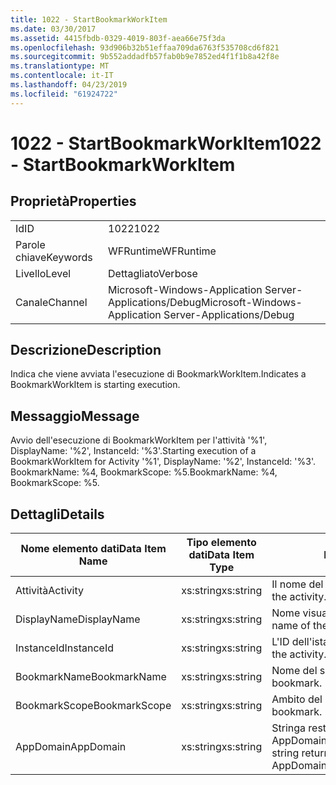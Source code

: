 ```yaml
---
title: 1022 - StartBookmarkWorkItem
ms.date: 03/30/2017
ms.assetid: 4415fbdb-0329-4019-803f-aea66e75f3da
ms.openlocfilehash: 93d906b32b51effaa709da6763f535708cd6f821
ms.sourcegitcommit: 9b552addadfb57fab0b9e7852ed4f1f1b8a42f8e
ms.translationtype: MT
ms.contentlocale: it-IT
ms.lasthandoff: 04/23/2019
ms.locfileid: "61924722"
---
```

# <a name="1022---startbookmarkworkitem"></a><span data-ttu-id="5b45c-102">1022 - StartBookmarkWorkItem</span><span class="sxs-lookup"><span data-stu-id="5b45c-102">1022 - StartBookmarkWorkItem</span></span>
## <a name="properties"></a><span data-ttu-id="5b45c-103">Proprietà</span><span class="sxs-lookup"><span data-stu-id="5b45c-103">Properties</span></span>  
  
|||  
|-|-|  
|<span data-ttu-id="5b45c-104">Id</span><span class="sxs-lookup"><span data-stu-id="5b45c-104">ID</span></span>|<span data-ttu-id="5b45c-105">1022</span><span class="sxs-lookup"><span data-stu-id="5b45c-105">1022</span></span>|  
|<span data-ttu-id="5b45c-106">Parole chiave</span><span class="sxs-lookup"><span data-stu-id="5b45c-106">Keywords</span></span>|<span data-ttu-id="5b45c-107">WFRuntime</span><span class="sxs-lookup"><span data-stu-id="5b45c-107">WFRuntime</span></span>|  
|<span data-ttu-id="5b45c-108">Livello</span><span class="sxs-lookup"><span data-stu-id="5b45c-108">Level</span></span>|<span data-ttu-id="5b45c-109">Dettagliato</span><span class="sxs-lookup"><span data-stu-id="5b45c-109">Verbose</span></span>|  
|<span data-ttu-id="5b45c-110">Canale</span><span class="sxs-lookup"><span data-stu-id="5b45c-110">Channel</span></span>|<span data-ttu-id="5b45c-111">Microsoft-Windows-Application Server-Applications/Debug</span><span class="sxs-lookup"><span data-stu-id="5b45c-111">Microsoft-Windows-Application Server-Applications/Debug</span></span>|  
  
## <a name="description"></a><span data-ttu-id="5b45c-112">Descrizione</span><span class="sxs-lookup"><span data-stu-id="5b45c-112">Description</span></span>  
 <span data-ttu-id="5b45c-113">Indica che viene avviata l'esecuzione di BookmarkWorkItem.</span><span class="sxs-lookup"><span data-stu-id="5b45c-113">Indicates a BookmarkWorkItem is starting execution.</span></span>  
  
## <a name="message"></a><span data-ttu-id="5b45c-114">Messaggio</span><span class="sxs-lookup"><span data-stu-id="5b45c-114">Message</span></span>  
 <span data-ttu-id="5b45c-115">Avvio dell'esecuzione di BookmarkWorkItem per l'attività '%1', DisplayName: '%2', InstanceId: '%3'.</span><span class="sxs-lookup"><span data-stu-id="5b45c-115">Starting execution of a BookmarkWorkItem for Activity '%1', DisplayName: '%2', InstanceId: '%3'.</span></span>  <span data-ttu-id="5b45c-116">BookmarkName: %4, BookmarkScope: %5.</span><span class="sxs-lookup"><span data-stu-id="5b45c-116">BookmarkName: %4, BookmarkScope: %5.</span></span>  
  
## <a name="details"></a><span data-ttu-id="5b45c-117">Dettagli</span><span class="sxs-lookup"><span data-stu-id="5b45c-117">Details</span></span>  
  
|<span data-ttu-id="5b45c-118">Nome elemento dati</span><span class="sxs-lookup"><span data-stu-id="5b45c-118">Data Item Name</span></span>|<span data-ttu-id="5b45c-119">Tipo elemento dati</span><span class="sxs-lookup"><span data-stu-id="5b45c-119">Data Item Type</span></span>|<span data-ttu-id="5b45c-120">Descrizione</span><span class="sxs-lookup"><span data-stu-id="5b45c-120">Description</span></span>|  
|--------------------|--------------------|-----------------|  
|<span data-ttu-id="5b45c-121">Attività</span><span class="sxs-lookup"><span data-stu-id="5b45c-121">Activity</span></span>|<span data-ttu-id="5b45c-122">xs:string</span><span class="sxs-lookup"><span data-stu-id="5b45c-122">xs:string</span></span>|<span data-ttu-id="5b45c-123">Il nome del tipo di attività.</span><span class="sxs-lookup"><span data-stu-id="5b45c-123">The type name of the activity.</span></span>|  
|<span data-ttu-id="5b45c-124">DisplayName</span><span class="sxs-lookup"><span data-stu-id="5b45c-124">DisplayName</span></span>|<span data-ttu-id="5b45c-125">xs:string</span><span class="sxs-lookup"><span data-stu-id="5b45c-125">xs:string</span></span>|<span data-ttu-id="5b45c-126">Nome visualizzato dell'attività.</span><span class="sxs-lookup"><span data-stu-id="5b45c-126">The display name of the activity.</span></span>|  
|<span data-ttu-id="5b45c-127">InstanceId</span><span class="sxs-lookup"><span data-stu-id="5b45c-127">InstanceId</span></span>|<span data-ttu-id="5b45c-128">xs:string</span><span class="sxs-lookup"><span data-stu-id="5b45c-128">xs:string</span></span>|<span data-ttu-id="5b45c-129">L'ID dell'istanza dell'attività.</span><span class="sxs-lookup"><span data-stu-id="5b45c-129">The instance id of the activity.</span></span>|  
|<span data-ttu-id="5b45c-130">BookmarkName</span><span class="sxs-lookup"><span data-stu-id="5b45c-130">BookmarkName</span></span>|<span data-ttu-id="5b45c-131">xs:string</span><span class="sxs-lookup"><span data-stu-id="5b45c-131">xs:string</span></span>|<span data-ttu-id="5b45c-132">Nome del segnalibro.</span><span class="sxs-lookup"><span data-stu-id="5b45c-132">The name of the bookmark.</span></span>|  
|<span data-ttu-id="5b45c-133">BookmarkScope</span><span class="sxs-lookup"><span data-stu-id="5b45c-133">BookmarkScope</span></span>|<span data-ttu-id="5b45c-134">xs:string</span><span class="sxs-lookup"><span data-stu-id="5b45c-134">xs:string</span></span>|<span data-ttu-id="5b45c-135">Ambito del segnalibro.</span><span class="sxs-lookup"><span data-stu-id="5b45c-135">The scope of the bookmark.</span></span>|  
|<span data-ttu-id="5b45c-136">AppDomain</span><span class="sxs-lookup"><span data-stu-id="5b45c-136">AppDomain</span></span>|<span data-ttu-id="5b45c-137">xs:string</span><span class="sxs-lookup"><span data-stu-id="5b45c-137">xs:string</span></span>|<span data-ttu-id="5b45c-138">Stringa restituita da AppDomain.CurrentDomain.FriendlyName.</span><span class="sxs-lookup"><span data-stu-id="5b45c-138">The string returned by AppDomain.CurrentDomain.FriendlyName.</span></span>|
